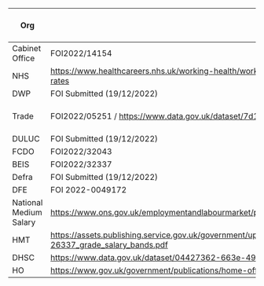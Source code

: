 


| Org | Source | Date Accessed Obtained |
|-----|--------|------------------------|
|Cabinet Office|FOI2022/14154|21/10/2022|
|NHS|https://www.healthcareers.nhs.uk/working-health/working-nhs/nhs-pay-and-benefits/agenda-change-pay-rates/agenda-change-pay-rates|19/12/2022|
|DWP     |FOI Submitted (19/12/2022)       |                        |
|Trade     | FOI2022/05251 / https://www.data.gov.uk/dataset/7d114298-919b-4108-9600-9313e34ce3b8/organogram-of-staff-roles-salaries       | 19/01/2023 / 21/01/2023                       |
|DULUC     |FOI Submitted (19/12/2022)        |                        |
|FCDO     |FOI2022/32043      |11/01/2023                        |
|BEIS     |FOI2022/32337      |16/01/2023                        |
|Defra     |FOI Submitted (19/12/2022)        |                        |
|DFE     | FOI 2022-0049172  |19/01/2023                        |
|National Medium Salary|https://www.ons.gov.uk/employmentandlabourmarket/peopleinwork/earningsandworkinghours/datasets/ashe1997to2015selectedestimates | 20/12/2022
|HMT|https://assets.publishing.service.gov.uk/government/uploads/system/uploads/attachment_data/file/583819/FOI2016-26337_grade_salary_bands.pdf|21/01/2023|
|DHSC|https://www.data.gov.uk/dataset/04427362-663e-49e0-9103-8bc01dcaa2c7/organogram-of-staff-roles-and-salaries|21/01/2023
|HO|https://www.gov.uk/government/publications/home-office-structure-and-salaries-2022 & Civil Service Jobs| 11/02/2023
